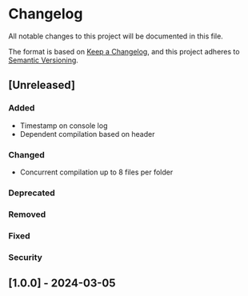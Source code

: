 # Changelog

All notable changes to this project will be documented in this file.

The format is based on [Keep a Changelog](https://keepachangelog.com/en/1.1.0/),
and this project adheres to [Semantic Versioning](https://semver.org/spec/v2.0.0.html).

## [Unreleased]

### Added

- Timestamp on console log
- Dependent compilation based on header

### Changed

- Concurrent compilation up to 8 files per folder

### Deprecated

### Removed

### Fixed

### Security

## [1.0.0] - 2024-03-05
